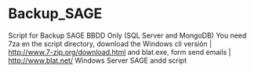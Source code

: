 # Backup_SAGE
Script for Backup SAGE BBDD Only (SQL Server and MongoDB)
You need 7za en the script directory, download the Windows cli versión | http://www.7-zip.org/download.html and blat.exe, form send emails | http://www.blat.net/
Windows Server SAGE andd script

